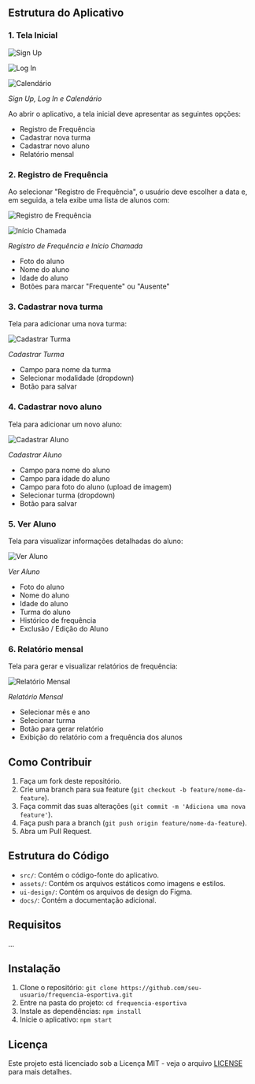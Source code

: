 ## Estrutura do Aplicativo

### 1. Tela Inicial
![Sign Up](ui-design/Sign%20Up.png)

![Log In](ui-design/Log%20In.png)

![Calendário](ui-design/Calendário.png)

*Sign Up, Log In e Calendário*

Ao abrir o aplicativo, a tela inicial deve apresentar as seguintes opções:

- Registro de Frequência
- Cadastrar nova turma
- Cadastrar novo aluno
- Relatório mensal

### 2. Registro de Frequência
Ao selecionar "Registro de Frequência", o usuário deve escolher a data e, em seguida, a tela exibe uma lista de alunos com:

![Registro de Frequência](ui-design/Presença.png)

![Início Chamada](ui-design/Inicio%20Chamada.png)

*Registro de Frequência e Início Chamada*

- Foto do aluno
- Nome do aluno
- Idade do aluno
- Botões para marcar "Frequente" ou "Ausente"

### 3. Cadastrar nova turma
Tela para adicionar uma nova turma:

![Cadastrar Turma](ui-design/Turma.png)

*Cadastrar Turma*

- Campo para nome da turma
- Selecionar modalidade (dropdown)
- Botão para salvar

### 4. Cadastrar novo aluno
Tela para adicionar um novo aluno:

![Cadastrar Aluno](ui-design/Cadastro%20Aluno.png)

*Cadastrar Aluno*

- Campo para nome do aluno
- Campo para idade do aluno
- Campo para foto do aluno (upload de imagem)
- Selecionar turma (dropdown)
- Botão para salvar

### 5. Ver Aluno
Tela para visualizar informações detalhadas do aluno:

![Ver Aluno](ui-design/Ver%20Aluno.png)

*Ver Aluno*

- Foto do aluno
- Nome do aluno
- Idade do aluno
- Turma do aluno
- Histórico de frequência
- Exclusão / Edição do Aluno

### 6. Relatório mensal
Tela para gerar e visualizar relatórios de frequência:

![Relatório Mensal](ui-design/Relatório.png)

*Relatório Mensal*

- Selecionar mês e ano
- Selecionar turma
- Botão para gerar relatório
- Exibição do relatório com a frequência dos alunos

## Como Contribuir

1. Faça um fork deste repositório.
2. Crie uma branch para sua feature (`git checkout -b feature/nome-da-feature`).
3. Faça commit das suas alterações (`git commit -m 'Adiciona uma nova feature'`).
4. Faça push para a branch (`git push origin feature/nome-da-feature`).
5. Abra um Pull Request.

## Estrutura do Código

- `src/`: Contém o código-fonte do aplicativo.
- `assets/`: Contém os arquivos estáticos como imagens e estilos.
- `ui-design/`: Contém os arquivos de design do Figma.
- `docs/`: Contém a documentação adicional.

## Requisitos

...

## Instalação

1. Clone o repositório: `git clone https://github.com/seu-usuario/frequencia-esportiva.git`
2. Entre na pasta do projeto: `cd frequencia-esportiva`
3. Instale as dependências: `npm install`
4. Inicie o aplicativo: `npm start`

## Licença

Este projeto está licenciado sob a Licença MIT - veja o arquivo [LICENSE](LICENSE) para mais detalhes.
